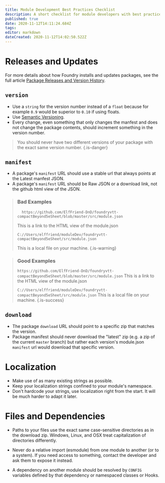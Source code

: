 ```yaml
---
title: Module Development Best Practices Checklist
description: A short checklist for module developers with best practices as discovered by the community.
published: true
date: 2020-11-12T14:11:24.684Z
tags: 
editor: markdown
dateCreated: 2020-11-12T14:02:50.522Z
---
```


# Releases and Updates

For more details about how Foundry installs and updates packages, see the full article [Package Releases and Version History](/en/development/guides/releases-and-history).

## `version`
- Use a `string` for the version number instead of a `float` because for example `0.9` would be superior to `0.10` if using floats.
- Use [Semantic Versioning](https://semver.org/).
- Every change, even something that only changes the manfest and does not change the package contents, should increment something in the version number.

> You should never have two different versions of your package with the exact same version number.
{.is-danger}


## `manifest`
- A package's `manifest` URL should use a stable url that always points at the Latest manfest JSON.
- A package's `manifest` URL should be Raw JSON or a download link, not the github html view of the JSON.

> ### Bad Examples
> ```
>   https://github.com/ElfFriend-DnD/foundryvtt-compactBeyond5eSheet/blob/master/src/module.json
> ```
> This is a link to the HTML view of the module.json
>
> ```
> C://Users/elffriend/moduleDev/foundryvtt-compactBeyond5eSheet/src/module.json
> ```
> This is a local file on your machine.
{.is-warning}


> ### Good Examples
> `https://github.com/ElfFriend-DnD/foundryvtt-compactBeyond5eSheet/blob/master/src/module.json`
> This is a link to the HTML view of the module.json
>
> `C://Users/elffriend/moduleDev/foundryvtt-compactBeyond5eSheet/src/module.json`
> This is a local file on your machine.
{.is-success}

## `download`
- The package `download` URL should point to a specific zip that matches the version.
- Package manifest should never download the "latest" zip (e.g. a zip of the current `master` branch) but rather each version's module.json `manifest` url would download that specific version.

# Localization
- Make use of as many existing strings as possible.
- Keep your localization strings confined to your module's namespace.
- Don't hardcode your strings, use localization right from the start. It will be much harder to adapt it later.

# Files and Dependencies
- Paths to your files use the exact same case-sensitive directories as in the download zip. Windows, Linux, and OSX treat capitalization of directories differently.

- Never do a relative import (esmodule) from one module to another (or to a system). If you need access to something, contact the developer and ask them to expose it instead.
- A dependency on another module should be resolved by `CONFIG` variables defined by that dependency or namespaced classes or Hooks.
